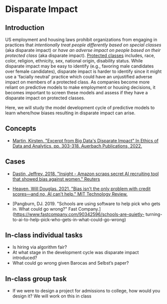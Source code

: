 # Disparate Impact

## Introduction

US employment and housing laws prohibit organizations from engaging in practices that *intentionally treat people differently based on special classes* (aka disparate impact) or *have an adverse impact on people based on their protected class* (aka disparate impact). [Protected classes](https://www.eeoc.gov/employers/small-business/3-who-protected-employment-discrimination) includes, race, color, religion, ethnicity, sex, national origin, disability status. While disparate impact may be easy to identify (e.g., favoring male candidates over female candidates), disparate impact is harder to identify since it might use a 'facially neutral' practice which could have an unjustified adverse impact on members of a protected class. As companies become more reliant on predictive models to make employment or housing decisions, it becomes important to screen these models and assess if they have a disparate impact on protected classes.

Here, we will study the model development cycle of predictive models to learn where/how biases resulting in disparate impact can arise.

## Concepts

* [Martin, Kirsten. "Excerpt from Big Data's Disparate Impact" In Ethics of Data and Analytics, pp. 303-318. Auerbach Publications, 2022.](https://wm.primo.exlibrisgroup.com/permalink/01COWM_INST/g9pr7p/alma991033870654103196)

## Cases

* [Dastin, Jeffrey. 2018. "Insight - Amazon scraps secret AI recruiting tool that showed bias against women." Reuters](https://web.archive.org/web/20181207170228/https://www.reuters.com/article/us-amazon-com-jobs-automation-insight-idUSKCN1MK08G)

* [Heaven, Will Douglas. 2021. "Bias isn't the only problem with credit scores—and no, AI can't help." MIT Technology Review.](https://web.archive.org/web/20240330140827/https://www.technologyreview.com/2021/06/17/1026519/racial-bias-noisy-data-credit-scores-mortgage-loans-fairness-machine-learning/)

* [Pangburn, DJ. 2019. "Schools are using software to help pick who gets in. What could go wrong?" Fast Company.](https://www.fastcompany.com/90342596/schools-are-quietly-
turning-to-ai-to-help-pick-who-gets-in-what-could-go-wrong)

## In-class individual tasks

* Is hiring via algorithm fair? 
* At what stage in the development cycle was disparate impact introduced?
* What could go wrong given Barocas and Selbst’s paper?

## In-class group task

* If we were to design a project for admissions to college, how would you design it? We will work on this in class